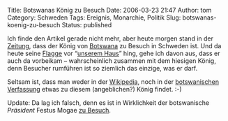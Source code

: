 Title: Botswanas König zu Besuch
Date: 2006-03-23 21:47
Author: tom
Category: Schweden
Tags: Ereignis, Monarchie, Politik
Slug: botswanas-koenig-zu-besuch
Status: published

Ich finde den Artikel gerade nicht mehr, aber heute morgen stand in der
[Zeitung](http://www.dn.se), dass der König von
[Botswana](http://de.wikipedia.org/wiki/Botswana) zu Besuch in Schweden
ist. Und da heute seine
[Flagge](http://de.wikipedia.org/wiki/Bild:Flag_of_Botswana.svg) vor
“[unserem Haus](http://www.angstrom.uu.se/index.html)” hing, gehe ich
davon aus, dass er auch da vorbeikam – wahrscheinlich zusammen mit dem
hiesigen König, denn Besucher rumführen ist so ziemlich das einzige, was
er darf.

Seltsam ist, dass man weder in der
[Wikipedia](http://de.wikipedia.org/wiki/Botswana), noch in der
[botswanischen
Verfassung](http://www.gov.bw/downloads/constitution_of_botswana.zip)
etwas zu diesem (angeblichen?) König findet. :-)

Update: Da lag ich falsch, denn es ist in Wirklichkeit der botswanische
*Präsident* Festus Mogae [zu
Besuch](http://www.gov.bw/cgi-bin/news.cgi?d=20060322&i=Mogae_in_Sweden).

